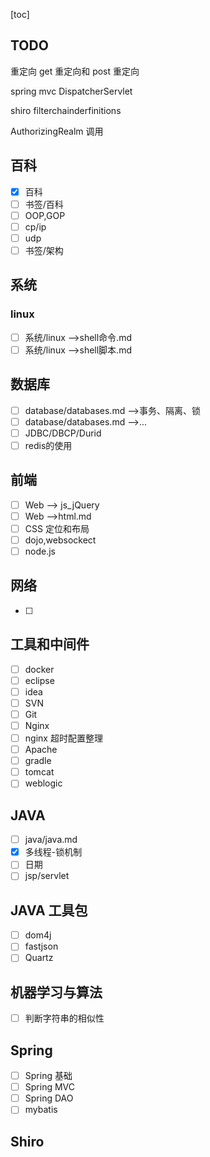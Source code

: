 [toc]

## TODO

重定向 get 重定向和 post 重定向

spring mvc DispatcherServlet

shiro filterchainderfinitions

AuthorizingRealm 调用

## 百科

- [x] 百科
- [ ] 书签/百科
- [ ] OOP,GOP
- [ ] cp/ip
- [ ] udp
- [ ] 书签/架构 

## 系统

### linux

- [ ] 系统/linux -->shell命令.md
- [ ] 系统/linux -->shell脚本.md

## 数据库

- [ ] database/databases.md -->事务、隔离、锁
- [ ] database/databases.md -->...
- [ ] JDBC/DBCP/Durid
- [ ] redis的使用

## 前端

- [ ] Web --> js_jQuery
- [ ] Web -->html.md
- [ ] CSS 定位和布局
- [ ] dojo,websockect
- [ ] node.js

## 网络

- [ ] 

## 工具和中间件

- [ ] docker  
- [ ] eclipse
- [ ] idea
- [ ] SVN
- [ ] Git
- [ ] Nginx
- [ ] nginx 超时配置整理
- [ ] Apache
- [ ] gradle
- [ ] tomcat
- [ ] weblogic

## JAVA

- [ ] java/java.md
- [x] 多线程-锁机制
- [ ] 日期
- [ ] jsp/servlet

## JAVA 工具包

- [ ] dom4j
- [ ] fastjson
- [ ] Quartz

## 机器学习与算法

- [ ] 判断字符串的相似性

## Spring

- [ ] Spring 基础
- [ ] Spring MVC
- [ ] Spring DAO
- [ ] mybatis

## Shiro

